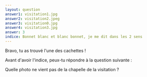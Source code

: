 ```yaml
---
layout: question
answer1: visitation1.jpg
answer2: visitation2.jpeg
answer3: visitation0.jpg
answer4: visitation3.jpg
answer: 3
indice: Bonnet blanc et blanc bonnet, je me dit dans les 2 sens
---
```

Bravo, tu as trouvé l'une des cachettes !

Avant d'avoir l'indice, peux-tu répondre à la question suivante :

Quelle photo ne vient pas de la chapelle de la visitation ?

